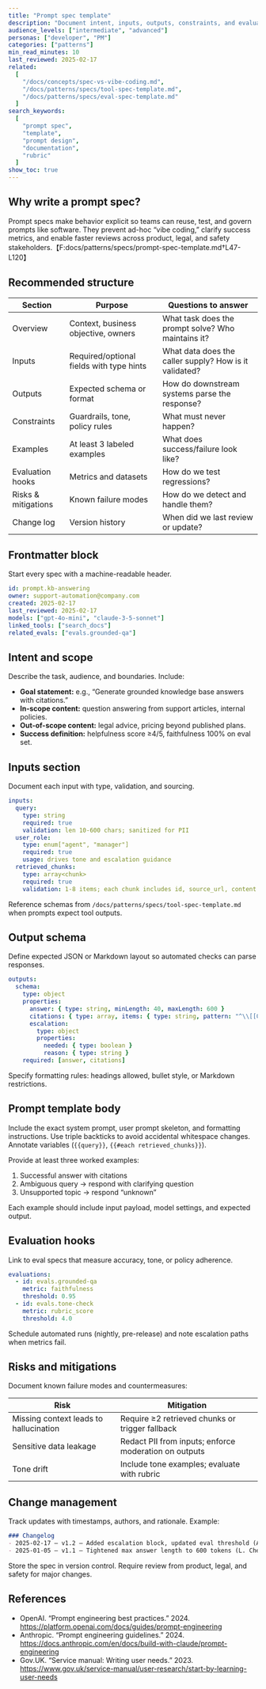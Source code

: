 ```yaml
---
title: "Prompt spec template"
description: "Document intent, inputs, outputs, constraints, and evaluation hooks for reusable prompts."
audience_levels: ["intermediate", "advanced"]
personas: ["developer", "PM"]
categories: ["patterns"]
min_read_minutes: 10
last_reviewed: 2025-02-17
related:
  [
    "/docs/concepts/spec-vs-vibe-coding.md",
    "/docs/patterns/specs/tool-spec-template.md",
    "/docs/patterns/specs/eval-spec-template.md"
  ]
search_keywords:
  [
    "prompt spec",
    "template",
    "prompt design",
    "documentation",
    "rubric"
  ]
show_toc: true
---
```


## Why write a prompt spec?

Prompt specs make behavior explicit so teams can reuse, test, and govern prompts like software. They prevent ad-hoc “vibe coding,” clarify success metrics, and enable faster reviews across product, legal, and safety stakeholders.【F:docs/patterns/specs/prompt-spec-template.md†L47-L120】

## Recommended structure

| Section | Purpose | Questions to answer |
| --- | --- | --- |
| Overview | Context, business objective, owners | What task does the prompt solve? Who maintains it? |
| Inputs | Required/optional fields with type hints | What data does the caller supply? How is it validated? |
| Outputs | Expected schema or format | How do downstream systems parse the response? |
| Constraints | Guardrails, tone, policy rules | What must never happen? |
| Examples | At least 3 labeled examples | What does success/failure look like? |
| Evaluation hooks | Metrics and datasets | How do we test regressions? |
| Risks & mitigations | Known failure modes | How do we detect and handle them? |
| Change log | Version history | When did we last review or update? |

## Frontmatter block

Start every spec with a machine-readable header.

```yaml
id: prompt.kb-answering
owner: support-automation@company.com
created: 2025-02-17
last_reviewed: 2025-02-17
models: ["gpt-4o-mini", "claude-3-5-sonnet"]
linked_tools: ["search_docs"]
related_evals: ["evals.grounded-qa"]
```

## Intent and scope

Describe the task, audience, and boundaries. Include:

- **Goal statement:** e.g., “Generate grounded knowledge base answers with citations.”
- **In-scope content:** question answering from support articles, internal policies.
- **Out-of-scope content:** legal advice, pricing beyond published plans.
- **Success definition:** helpfulness score ≥4/5, faithfulness 100% on eval set.

## Inputs section

Document each input with type, validation, and sourcing.

```yaml
inputs:
  query:
    type: string
    required: true
    validation: len 10-600 chars; sanitized for PII
  user_role:
    type: enum["agent", "manager"]
    required: true
    usage: drives tone and escalation guidance
  retrieved_chunks:
    type: array<chunk>
    required: true
    validation: 1-8 items; each chunk includes id, source_url, content
```

Reference schemas from `/docs/patterns/specs/tool-spec-template.md` when prompts expect tool outputs.

## Output schema

Define expected JSON or Markdown layout so automated checks can parse responses.

```yaml
outputs:
  schema:
    type: object
    properties:
      answer: { type: string, minLength: 40, maxLength: 600 }
      citations: { type: array, items: { type: string, pattern: "^\\[[0-9]+\\]$" }, minItems: 1 }
      escalation:
        type: object
        properties:
          needed: { type: boolean }
          reason: { type: string }
    required: [answer, citations]
```

Specify formatting rules: headings allowed, bullet style, or Markdown restrictions.

## Prompt template body

Include the exact system prompt, user prompt skeleton, and formatting instructions. Use triple backticks to avoid accidental whitespace changes. Annotate variables (`{{query}}`, `{{#each retrieved_chunks}}`).

Provide at least three worked examples:

1. Successful answer with citations
2. Ambiguous query → respond with clarifying question
3. Unsupported topic → respond “unknown”

Each example should include input payload, model settings, and expected output.

## Evaluation hooks

Link to eval specs that measure accuracy, tone, or policy adherence.

```yaml
evaluations:
  - id: evals.grounded-qa
    metric: faithfulness
    threshold: 0.95
  - id: evals.tone-check
    metric: rubric_score
    threshold: 4.0
```

Schedule automated runs (nightly, pre-release) and note escalation paths when metrics fail.

## Risks and mitigations

Document known failure modes and countermeasures:

| Risk | Mitigation |
| --- | --- |
| Missing context leads to hallucination | Require ≥2 retrieved chunks or trigger fallback |
| Sensitive data leakage | Redact PII from inputs; enforce moderation on outputs |
| Tone drift | Include tone examples; evaluate with rubric |

## Change management

Track updates with timestamps, authors, and rationale. Example:

```markdown
### Changelog
- 2025-02-17 — v1.2 — Added escalation block, updated eval threshold (A. Rivera)
- 2025-01-05 — v1.1 — Tightened max answer length to 600 tokens (L. Chen)
```

Store the spec in version control. Require review from product, legal, and safety for major changes.

## References

- OpenAI. “Prompt engineering best practices.” 2024. <https://platform.openai.com/docs/guides/prompt-engineering>
- Anthropic. “Prompt engineering guidelines.” 2024. <https://docs.anthropic.com/en/docs/build-with-claude/prompt-engineering>
- Gov.UK. “Service manual: Writing user needs.” 2023. <https://www.gov.uk/service-manual/user-research/start-by-learning-user-needs>
